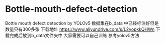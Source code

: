 # Bottle-mouth-defect-detection
Bottle mouth defect detection by YOLOv5 
数据集在b_data 中已经标注好但是数量只有300多张
下载地址
https://www.aliyundrive.com/s/L2yopkkQHWn
下载完成后放到b_data文件夹中
大家需要可以自己训练 参考yolov5方法
